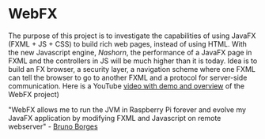 WebFX
=====
The purpose of this project is to investigate the capabilities of using JavaFX (FXML + JS + CSS) to build rich web pages, instead of using HTML. With the new Javascript engine, *Nashorn*, the performance of a JavaFX page in FXML and the controllers in JS will be much higher than it is today. Idea is to build an FX browser, a security layer, a navigation scheme where one FXML can tell the browser to go to another FXML and a protocol for server-side communication. Here is a YouTube [video with demo and overview](https://www.youtube.com/watch?v=bzmdkjnbFkI) of the WebFX project)

"WebFX allows me to run the JVM in Raspberry Pi forever and evolve my JavaFX application by modifying FXML and Javascript on remote webserver" - [Bruno Borges](https://twitter.com/brunoborges/status/463187071872823296)

